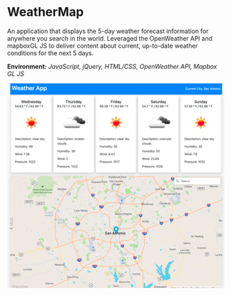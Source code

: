 # WeatherMap
<p>An application that displays the 5-day weather forecast information for anywhere you search in the world. Leveraged the OpenWeather API and mapboxGL JS to deliver content about current, up-to-date weather conditions for the next 5 days. </p>

<p><b>Environment:</b> <i>JavaScript, jQuery, HTML/CSS, OpenWeather API, Mapbox GL JS</i></p>


![Screenshot](weatherMap.png)
